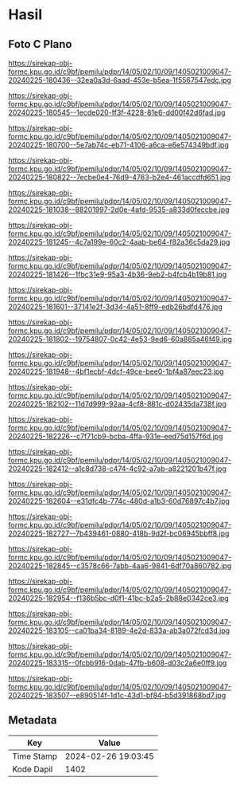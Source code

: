 # Hasil

## Foto C Plano

https://sirekap-obj-formc.kpu.go.id/c9bf/pemilu/pdpr/14/05/02/10/09/1405021009047-20240225-180436--32ea0a3d-6aad-453e-b5ea-1f5567547edc.jpg

https://sirekap-obj-formc.kpu.go.id/c9bf/pemilu/pdpr/14/05/02/10/09/1405021009047-20240225-180545--1ecde020-ff3f-4228-81e6-dd00f42d6fad.jpg

https://sirekap-obj-formc.kpu.go.id/c9bf/pemilu/pdpr/14/05/02/10/09/1405021009047-20240225-180700--5e7ab74c-eb71-4106-a6ca-e6e574349bdf.jpg

https://sirekap-obj-formc.kpu.go.id/c9bf/pemilu/pdpr/14/05/02/10/09/1405021009047-20240225-180822--7ecbe0e4-76d9-4763-b2e4-461accdfd651.jpg

https://sirekap-obj-formc.kpu.go.id/c9bf/pemilu/pdpr/14/05/02/10/09/1405021009047-20240225-181038--88201997-2d0e-4afd-9535-a833d0feccbe.jpg

https://sirekap-obj-formc.kpu.go.id/c9bf/pemilu/pdpr/14/05/02/10/09/1405021009047-20240225-181245--4c7a199e-60c2-4aab-be64-f82a36c5da29.jpg

https://sirekap-obj-formc.kpu.go.id/c9bf/pemilu/pdpr/14/05/02/10/09/1405021009047-20240225-181426--1fbc31e9-95a3-4b36-9eb2-b4fcb4b19b81.jpg

https://sirekap-obj-formc.kpu.go.id/c9bf/pemilu/pdpr/14/05/02/10/09/1405021009047-20240225-181601--37141e2f-3d34-4a51-8ff9-edb26bdfd476.jpg

https://sirekap-obj-formc.kpu.go.id/c9bf/pemilu/pdpr/14/05/02/10/09/1405021009047-20240225-181802--19754807-0c42-4e53-9ed6-60a885a46f49.jpg

https://sirekap-obj-formc.kpu.go.id/c9bf/pemilu/pdpr/14/05/02/10/09/1405021009047-20240225-181948--4bf1ecbf-4dcf-49ce-bee0-1bf4a87eec23.jpg

https://sirekap-obj-formc.kpu.go.id/c9bf/pemilu/pdpr/14/05/02/10/09/1405021009047-20240225-182102--11d7d999-92aa-4cf8-881c-d02435da738f.jpg

https://sirekap-obj-formc.kpu.go.id/c9bf/pemilu/pdpr/14/05/02/10/09/1405021009047-20240225-182226--c7f71cb9-bcba-4ffa-931e-eed75d157f6d.jpg

https://sirekap-obj-formc.kpu.go.id/c9bf/pemilu/pdpr/14/05/02/10/09/1405021009047-20240225-182412--a1c8d738-c474-4c92-a7ab-a8221201b47f.jpg

https://sirekap-obj-formc.kpu.go.id/c9bf/pemilu/pdpr/14/05/02/10/09/1405021009047-20240225-182604--e31dfc4b-774c-480d-a1b3-60d76897c4b7.jpg

https://sirekap-obj-formc.kpu.go.id/c9bf/pemilu/pdpr/14/05/02/10/09/1405021009047-20240225-182727--7b439461-0880-418b-9d2f-bc06945bbff8.jpg

https://sirekap-obj-formc.kpu.go.id/c9bf/pemilu/pdpr/14/05/02/10/09/1405021009047-20240225-182845--c3578c66-7abb-4aa6-9841-6df70a860782.jpg

https://sirekap-obj-formc.kpu.go.id/c9bf/pemilu/pdpr/14/05/02/10/09/1405021009047-20240225-182954--f136b5bc-d0f1-41bc-b2a5-2b88e0342ce3.jpg

https://sirekap-obj-formc.kpu.go.id/c9bf/pemilu/pdpr/14/05/02/10/09/1405021009047-20240225-183105--ca01ba34-8189-4e2d-833a-ab3a072fcd3d.jpg

https://sirekap-obj-formc.kpu.go.id/c9bf/pemilu/pdpr/14/05/02/10/09/1405021009047-20240225-183315--0fcbb916-0dab-47fb-b608-d03c2a6e0ff9.jpg

https://sirekap-obj-formc.kpu.go.id/c9bf/pemilu/pdpr/14/05/02/10/09/1405021009047-20240225-183507--e890514f-1d1c-43d1-bf84-b5d391868bd7.jpg


## Metadata

| Key        | Value               |
| ---------- | ------------------- |
| Time Stamp | 2024-02-26 19:03:45 |
| Kode Dapil | 1402                |



